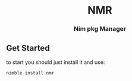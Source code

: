 <div align="center">

# NMR
### Nim pkg Manager

</div>


## Get Started

to start you should just install it and use:
```shell
nimble install nmr
```


